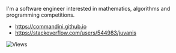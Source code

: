 I'm a software engineer interested in mathematics, algorithms and programming competitions.

* https://commandini.github.io
* https://stackoverflow.com/users/544983/juvanis

![Views](https://gh-hits.nomadcoders.workers.dev/view?username=commandini)
